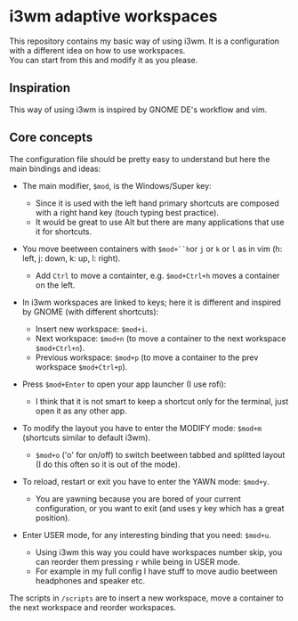 # i3wm adaptive workspaces

This repository contains my basic way of using i3wm.
It is a configuration with a different idea on how to use workspaces.  
You can start from this and modify it as you please.  

## Inspiration

This way of using i3wm is inspired by GNOME DE's workflow and vim.

## Core concepts

The configuration file should be pretty easy to understand but here the main bindings and ideas:

- The main modifier, `$mod`, is the Windows/Super key:
  - Since it is used with the left hand primary shortcuts are composed with a right hand key (touch typing best practice).
  - It would be great to use Alt but there are many applications that use it for shortcuts.

- You move beetween containers with `$mod+``h`or `j` or `k` or `l` as in vim (h: left, j: down, k: up, l: right). 
  - Add `Ctrl` to move a containter, e.g. `$mod+Ctrl+h` moves a container on the left.

- In i3wm workspaces are linked to keys; here it is different and inspired by GNOME (with different shortcuts): 
  - Insert new workspace: `$mod+i`.
  - Next workspace: `$mod+n` (to move a container to the next workspace `$mod+Ctrl+n`).
  - Previous workspace: `$mod+p` (to move a container to the prev workspace `$mod+Ctrl+p`).

- Press `$mod+Enter` to open your app launcher (I use rofi):
  - I think that it is not smart to keep a shortcut only for the terminal, just open it as any other app.

- To modify the layout you have to enter the MODIFY mode: `$mod+m` (shortcuts similar to default i3wm).
  - `$mod+o` ('o' for on/off) to switch beetween tabbed and splitted layout (I do this often so it is out of the mode).

- To reload, restart or exit you have to enter the YAWN mode: `$mod+y`.
  - You are yawning because you are bored of your current configuration, or you want to exit (and uses y key which has a great position).

- Enter USER mode, for any interesting binding that you need: `$mod+u`.
  - Using i3wm this way you could have workspaces number skip, you can reorder them pressing `r` while being in USER mode.
  - For example in my full config I have stuff to move audio beetween headphones and speaker etc.

The scripts in `/scripts` are to insert a new workspace, move a container to the next workspace and reorder workspaces.
